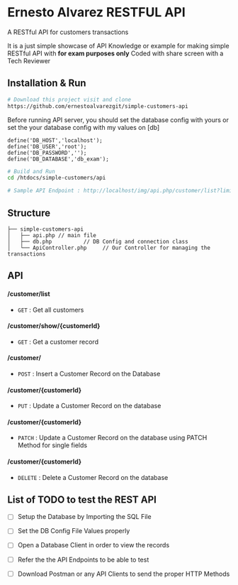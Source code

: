# Ernesto Alvarez RESTFUL API 
A RESTful API for customers transactions

It is a just simple showcase of API Knowledge or example for making simple RESTful API with  **for exam purposes only** 
Coded with share screen with a Tech Reviewer

## Installation & Run
```bash
# Download this project visit and clone
https://github.com/ernestoalvarezgit/simple-customers-api
```

Before running API server, you should set the database config with yours or set the your database config with my values on [db]
```
define('DB_HOST','localhost');
define('DB_USER','root');
define('DB_PASSWORD','');
define('DB_DATABASE','db_exam');
```

```bash
# Build and Run
cd /htdocs/simple-customers/api

# Sample API Endpoint : http://localhost/img/api.php/customer/list?limit=15
```

## Structure
```
├── simple-customers-api
│   ├── api.php // main file 
│   ├── db.php          // DB Config and connection class
│   └── ApiController.php     // Our Controller for managing the transactions
```

## API

#### /customer/list
* `GET` : Get all customers

#### /customer/show/{customerId}
* `GET` : Get a customer record

#### /customer/
* `POST` : Insert a Customer Record on the Database

#### /customer/{customerId}
* `PUT` : Update a Customer Record on the database  

#### /customer/{customerId}
* `PATCH` : Update a Customer Record on the database  using PATCH Method for single fields

#### /customer/{customerId}
* `DELETE` : Delete a Customer Record on the database

## List of TODO to test the REST API

- [ ] Setup the Database by Importing the SQL File
- [ ] Set the DB Config File Values properly
- [ ] Open a Database Client in order to view the records
- [ ] Refer the the API Endpoints to be able to test
- [ ] Download Postman or any API Clients to send the proper HTTP Methods 
 
